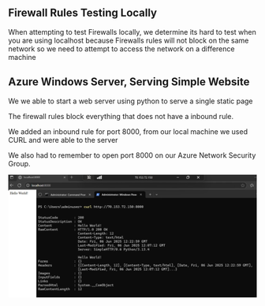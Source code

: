
## Firewall Rules Testing Locally

When attempting to test Firewalls locally, we determine its hard to test when you are using localhost because Firewalls rules will not block on the same network so we need to attempt to access the network on a difference machine


## Azure Windows Server, Serving Simple Website

We we able to start a web server using python to serve a single static page

The firewall rules block everything that does not have a inbound rule.

We added an inbound rule for port 8000, from our local machine we used CURL and were able to the server

We also had to remember to open port 8000 on our Azure Network Security Group.

![windows firewall](./assets/windows-firewall.png)
